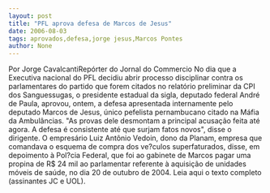 ```yaml
---
layout: post
title: "PFL aprova defesa de Marcos de Jesus"
date: 2006-08-03
tags: aprovados,defesa,jorge jesus,Marcos Pontes
author: None
---
```

Por Jorge CavalcantiRepórter do Jornal do Commercio
No dia que a Executiva nacional do PFL decidiu abrir
 processo disciplinar contra os parlamentares do partido que forem citados no relatório preliminar da CPI dos Sanguessugas, o presidente estadual da sigla, deputado federal André de Paula, aprovou, ontem, a defesa apresentada internamente pelo deputado Marcos de Jesus, único pefelista pernambucano citado na Máfia da Ambulâncias. 
\"As provas dele desmontam a principal acusação feita até agora. A defesa é consistente até que surjam fatos novos\", disse o dirigente. O empresário Luiz Antônio Vedoin, dono da Planam, empresa que comandava o esquema de compra dos ve?culos superfaturados, disse, em depoimento à Pol?cia Federal, que foi ao gabinete de Marcos pagar uma propina de R$ 24 mil ao parlamentar referente à aquisição de unidades móveis de saúde, no dia 20 de outubro de 2004. 
Leia aqui o texto completo (assinantes JC e UOL). 